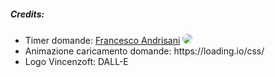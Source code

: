 <h5>Credits:</h5>
<ul>
  <li>
Timer domande: <a href="https://github.com/Frandrisani">Francesco Andrisani</a> <img src="https://avatars.githubusercontent.com/u/149892142?s=64&v=4£" style="border-radius: 50px">
</li>
    <li>
Animazione caricamento domande: https://loading.io/css/
</li>
    <li>
Logo Vincenzoft: DALL-E
  </li>
</ul>
